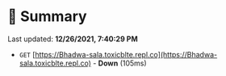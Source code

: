 # 📖 Summary
Last updated: **12/26/2021, 7:40:29 PM**

- `GET` [https://Bhadwa-sala.toxicblte.repl.co](https://Bhadwa-sala.toxicblte.repl.co) - **Down** (105ms)
